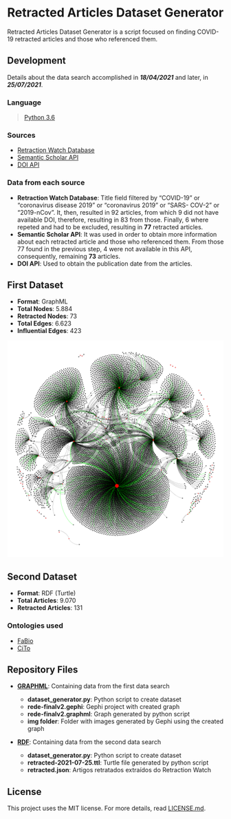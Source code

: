 # Retracted Articles Dataset Generator

Retracted Articles Dataset Generator is a script focused on finding COVID-19 retracted articles and those who referenced them.

## Development

Details about the data search accomplished in ***18/04/2021*** and later, in ***25/07/2021***.

### Language

> [Python 3.6](https://www.python.org/downloads/release/python-360/)

### Sources

* [Retraction Watch Database](https://retractionwatch.com/)
* [Semantic Scholar API](https://api.semanticscholar.org/)
* [DOI API](https://www.doi.org/factsheets/DOIProxy.html#rest-api)

### Data from each source

* **Retraction Watch Database**: Title field filtered by “COVID-19” or “coronavirus disease 2019” or “coronavirus 2019” or “SARS- COV-2” or “2019-nCov”. It, then, resulted in 92 articles, from which 9 did not have available DOI, therefore, resulting in 83 from those. Finally, 6 where repeted and had to be excluded, resulting in **77** retracted articles.
* **Semantic Scholar API**: It was used in order to obtain more information about each retracted article and those who referenced them. From those 77 found in the previous step, 4 were not available in this API, consequently, remaining **73** articles.
* **DOI API**: Used to obtain the publication date from the articles.

## First Dataset

* **Format**: GraphML
* **Total Nodes**: 5.884
* **Retracted Nodes**: 73
* **Total Edges**: 6.623
* **Influential Edges**: 423

![](img/Rede.png)

## Second Dataset

* **Format**: RDF (Turtle)
* **Total Articles**: 9.070
* **Retracted Articles**: 131

### Ontologies used

* [FaBio](https://sparontologies.github.io/fabio/current/fabio.html#d4e5532)
* [CiTo](https://sparontologies.github.io/cito/current/cito.html#d4e1176)

## Repository Files

* [**GRAPHML**](GRAPHML): Containing data from the first data search
    * **dataset_generator.py**: Python script to create dataset
    * **rede-finalv2.gephi**: Gephi project with created graph
    * **rede-finalv2.graphml**: Graph generated by python script
    * **img folder**: Folder with images generated by Gephi using the created graph

* [**RDF**](RDF): Containing data from the second data search
    * **dataset_generator.py**: Python script to create dataset
    * **retracted-2021-07-25.ttl**: Turtle file generated by python script
    * **retracted.json**: Artigos retratados extraídos do Retraction Watch

## License

This project uses the MIT license. For more details, read [LICENSE.md](LICENSE).